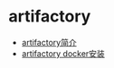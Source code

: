 
# artifactory


* [artifactory简介](./contents/introduce.md)
* [artifactory docker安装](./contents/docker_install.md)